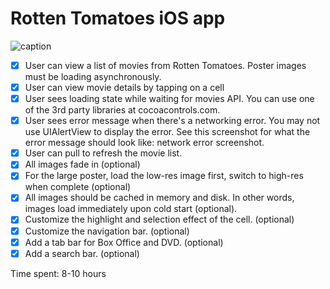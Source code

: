 Rotten Tomatoes iOS app
=======================

![caption](https://s3-us-west-1.amazonaws.com/samsung-uploads/ios_assignment_week1.gif)


 * [x] User can view a list of movies from Rotten Tomatoes. Poster images must be loading asynchronously.
 * [x] User can view movie details by tapping on a cell
 * [x] User sees loading state while waiting for movies API. You can use one of the 3rd party libraries at cocoacontrols.com.
 * [x] User sees error message when there's a networking error. You may not use UIAlertView to display the error. See this screenshot for what the error message should look like: network error screenshot.
 * [x] User can pull to refresh the movie list.
 * [x] All images fade in (optional)
 * [x] For the large poster, load the low-res image first, switch to high-res when complete (optional)
 * [x] All images should be cached in memory and disk. In other words, images load immediately upon cold start (optional).
 * [x] Customize the highlight and selection effect of the cell. (optional)
 * [x] Customize the navigation bar. (optional)
 * [x] Add a tab bar for Box Office and DVD. (optional)
 * [x] Add a search bar. (optional)

Time spent: 8-10 hours

